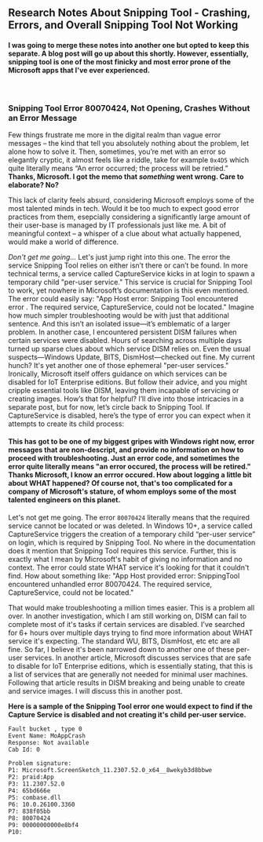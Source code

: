 ## Research Notes About Snipping Tool - Crashing, Errors, and Overall Snipping Tool Not Working
#### I was going to merge these notes into another one but opted to keep this separate. A blog post will go up about this shortly. However, essentially, snipping tool is one of the most finicky and most error prone of the Microsoft apps that I've ever experienced. 

<br/>

### Snipping Tool Error 80070424, Not Opening, Crashes Without an Error Message
Few things frustrate me more in the digital realm than vague error messages – the kind that tell you absolutely nothing about the problem, let alone how to solve it. Then, sometimes, you’re met with an error so elegantly cryptic, it almost feels like a riddle, take for example `0x4D5` which quite literally means “An error occurred; the process will be retried.” **Thanks, Microsoft. I got the memo that _something_ went wrong. Care to elaborate? No?**

This lack of clarity feels absurd, considering Microsoft employs some of the most talented minds in tech. Would it be too much to expect good error practices from them, esepcially considering a significantly large amount of their user-base is managed by IT professionals just like me. A bit of meaningful context – a whisper of a clue about what actually happened, would make a world of difference.

*Don't get me going...* Let's just jump right into this one. The error the service Snipping Tool relies on either isn’t there or can’t be found. In more technical terms, a service called CaptureService kicks in at login to spawn a temporary child "per-user service." This service is crucial for Snipping Tool to work, yet nowhere in Microsoft’s documentation is this even mentioned.
The error could easily say:
"App Host error: Snipping Tool encountered error . The required service, CaptureService, could not be located."
Imagine how much simpler troubleshooting would be with just that additional sentence.
And this isn’t an isolated issue—it’s emblematic of a larger problem. In another case, I encountered persistent DISM failures when certain services were disabled. Hours of searching across multiple days turned up sparse clues about which service DISM relies on. Even the usual suspects—Windows Update, BITS, DismHost—checked out fine. My current hunch? It's yet another one of those ephemeral "per-user services."
Ironically, Microsoft itself offers guidance on which services can be disabled for IoT Enterprise editions. But follow their advice, and you might cripple essential tools like DISM, leaving them incapable of servicing or creating images. How’s that for helpful?
I’ll dive into those intricacies in a separate post, but for now, let’s circle back to Snipping Tool. If CaptureService is disabled, here’s the type of error you can expect when it attempts to create its child process:



#### This has got to be one of my biggest gripes with Windows right now, error messages that are non-descript, and provide no information on how to proceed with troubleshooting. Just an error code, and sometimes the error quite literally means "an error occured, the process will be retired." Thanks Microsoft, I know an errror occured. How about logging a little bit about WHAT happened? Of course not, that's too complicated for a company of Microsoft's stature, of whom employs some of the most talented engineers on this planet.

Let's not get me going. The error `80070424` literally means that the required service cannot be located or was deleted. In Windows 10+, a service called CaptureService triggers the creation of a temporary child “per-user service” on login, which is required by Snipping Tool. No where in the documentation does it mention that Snipping Tool requires this service. Further, this is exactly what I mean by Microsoft's habit of giving no information and no context. The error could state WHAT service it's looking for that it couldn't find. How about something like:
"App Host provided error: SnippingTool encountered unhandled error 80070424. The required service, CaptureService, could not be located."

That would make troubleshooting a million times easier. This is a problem all over. In another investigation, which I am still working on, DISM can fail to complete most of it's tasks if certain services are disabled. I've searched for 6+ hours over multiple days trying to find more information about WHAT service it's expecting. The standard WU, BITS, DismHost, etc etc are all fine. So far, I believe it's been narrowed down to another one of these per-user services. In another article, Microsoft discusses services that are safe to disable for IoT Enterprise editions, which is essentially stating, that this is a list of services that are generally not needed for minimal user machines. Following that article results in DISM breaking and being unable to create and service images. I will discuss this in another post.

**Here is a sample of the Snipping Tool error one would expect to find if the Capture Service is disabled and not creating it's child per-user service.**

```
Fault bucket , type 0
Event Name: MoAppCrash
Response: Not available
Cab Id: 0

Problem signature:
P1: Microsoft.ScreenSketch_11.2307.52.0_x64__8wekyb3d8bbwe
P2: praid:App
P3: 11.2307.52.0
P4: 65bd666e
P5: combase.dll
P6: 10.0.26100.3360
P7: 838f05bb
P8: 80070424
P9: 00000000000e8bf4
P10: 
```

